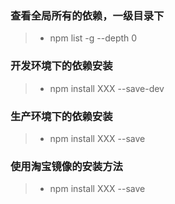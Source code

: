 ### 查看全局所有的依赖，一级目录下
> * npm list -g --depth 0

### 开发环境下的依赖安装
> * npm install XXX --save-dev

### 生产环境下的依赖安装
> * npm install XXX --save

### 使用淘宝镜像的安装方法
> * npm install XXX --save